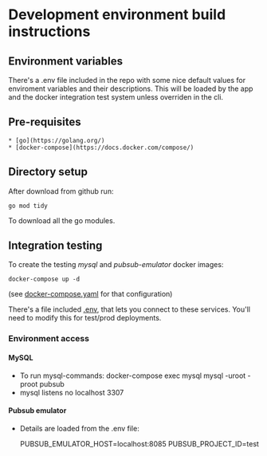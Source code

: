 # Development environment build instructions

## Environment variables

There's a .env file included in the repo with some nice default values for enviroment variables and their descriptions. This will be loaded by the app and the docker integration test system unless overriden in the cli.
## Pre-requisites

    * [go](https://golang.org/)
    * [docker-compose](https://docs.docker.com/compose/)
## Directory setup

After download from github run:

    go mod tidy

To download all the go modules.

## Integration testing

To create the testing *mysql* and *pubsub-emulator* docker images:

    docker-compose up -d

(see [docker-compose.yaml](docker-compose.yaml) for that configuration)

There's a file included [.env](.env), that lets you connect to these services. You'll need to modify this for test/prod deployments.

### Environment access

#### MySQL

 * To run mysql-commands:
   docker-compose exec mysql mysql -uroot -proot pubsub
 * mysql listens no localhost 3307

#### Pubsub emulator

 * Details are loaded from the .env file:

   PUBSUB_EMULATOR_HOST=localhost:8085
   PUBSUB_PROJECT_ID=test

